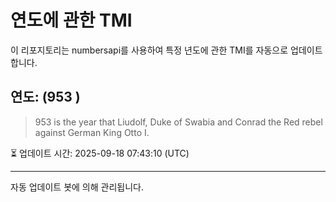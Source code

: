 
# 연도에 관한 TMI

이 리포지토리는 numbersapi를 사용하여 특정 년도에 관한 TMI를 자동으로 업데이트합니다.

## 연도: (953 )
> 953 is the year that Liudolf, Duke of Swabia and Conrad the Red rebel against German King Otto I.

⏳ 업데이트 시간: 2025-09-18 07:43:10 (UTC)

---
자동 업데이트 봇에 의해 관리됩니다.
